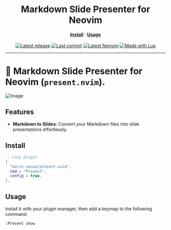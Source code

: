 <h1 align="center">Markdown Slide Presenter for Neovim</h1>
<div>
  <h4 align="center">
    <a href="#install">Install</a> ·
    <a href="#usage">Usage</a>
  </h4>
</div>
<div align="center">
  <a href="https://github.com/marco-souza/plugin.nvim/releases/latest"
    ><img
      alt="Latest release"
      src="https://img.shields.io/github/v/release/marco-souza/present.nvim?style=for-the-badge&logo=starship&logoColor=D9E0EE&labelColor=302D41&&color=d9b3ff&include_prerelease&sort=semver"
  /></a>
  <a href="https://github.com/marco-souza/present.nvim/pulse"
    ><img
      alt="Last commit"
      src="https://img.shields.io/github/last-commit/marco-souza/present.nvim?style=for-the-badge&logo=github&logoColor=D9E0EE&labelColor=302D41&color=9fdf9f"
  /></a>
  <a href="https://github.com/neovim/neovim/releases/latest"
    ><img
      alt="Latest Neovim"
      src="https://img.shields.io/github/v/release/neovim/neovim?style=for-the-badge&logo=neovim&logoColor=D9E0EE&label=Neovim&labelColor=302D41&color=99d6ff&sort=semver"
  /></a>
  <a href="http://www.lua.org/"
    ><img
      alt="Made with Lua"
      src="https://img.shields.io/badge/Built%20with%20Lua-grey?style=for-the-badge&logo=lua&logoColor=D9E0EE&label=Lua&labelColor=302D41&color=b3b3ff"
  /></a>
  <!-- <a href="https://www.buymeacoffee.com/marco-souza" -->
  <!--   ><img -->
  <!--     alt="Buy me a coffee" -->
  <!--     src="https://img.shields.io/badge/Buy%20me%20a%20coffee-grey?style=for-the-badge&logo=buymeacoffee&logoColor=D9E0EE&label=Sponsor&labelColor=302D41&color=ffff99" -->
  <!-- /></a> -->
</div>
<hr />

# 📓 Markdown Slide Presenter for Neovim (`present.nvim`).

![image](https://github.com/user-attachments/assets/7b63763c-144e-4db6-87a5-834b8f8fb1cf)

## Features

- **Markdown to Slides**: Convert your Markdown files into slide presentations effortlessly.

## Install

```lua
-- Lazy plugin
{
  "marco-souza/present.nvim",
  cmd = "Present",
  config = true,
},
```

## Usage

Install it with your plugin manager, then add a keymap to the following command:

```sh
:Present show
```

